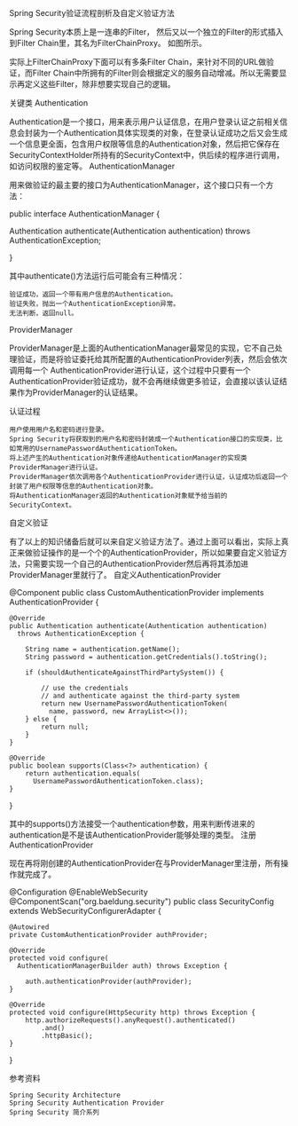Spring Security验证流程剖析及自定义验证方法

Spring Security本质上是一连串的Filter， 然后又以一个独立的Filter的形式插入到Filter Chain里，其名为FilterChainProxy。 如图所示。

实际上FilterChainProxy下面可以有多条Filter Chain，来针对不同的URL做验证，而Filter Chain中所拥有的Filter则会根据定义的服务自动增减。所以无需要显示再定义这些Filter，除非想要实现自己的逻辑。

关键类
Authentication

Authentication是一个接口，用来表示用户认证信息，在用户登录认证之前相关信息会封装为一个Authentication具体实现类的对象，在登录认证成功之后又会生成一个信息更全面，包含用户权限等信息的Authentication对象，然后把它保存在 SecurityContextHolder所持有的SecurityContext中，供后续的程序进行调用，如访问权限的鉴定等。
AuthenticationManager

用来做验证的最主要的接口为AuthenticationManager，这个接口只有一个方法：

public interface AuthenticationManager {

  Authentication authenticate(Authentication authentication)
    throws AuthenticationException;

}

其中authenticate()方法运行后可能会有三种情况：

    验证成功，返回一个带有用户信息的Authentication。
    验证失败，抛出一个AuthenticationException异常。
    无法判断，返回null。

ProviderManager

ProviderManager是上面的AuthenticationManager最常见的实现，它不自己处理验证，而是将验证委托给其所配置的AuthenticationProvider列表，然后会依次调用每一个 AuthenticationProvider进行认证，这个过程中只要有一个AuthenticationProvider验证成功，就不会再继续做更多验证，会直接以该认证结果作为ProviderManager的认证结果。

认证过程

    用户使用用户名和密码进行登录。
    Spring Security将获取到的用户名和密码封装成一个Authentication接口的实现类，比如常用的UsernamePasswordAuthenticationToken。
    将上述产生的Authentication对象传递给AuthenticationManager的实现类ProviderManager进行认证。
    ProviderManager依次调用各个AuthenticationProvider进行认证，认证成功后返回一个封装了用户权限等信息的Authentication对象。
    将AuthenticationManager返回的Authentication对象赋予给当前的SecurityContext。

自定义验证

有了以上的知识储备后就可以来自定义验证方法了。通过上面可以看出，实际上真正来做验证操作的是一个个的AuthenticationProvider，所以如果要自定义验证方法，只需要实现一个自己的AuthenticationProvider然后再将其添加进ProviderManager里就行了。
自定义AuthenticationProvider

@Component
public class CustomAuthenticationProvider
  implements AuthenticationProvider {
 
    @Override
    public Authentication authenticate(Authentication authentication) 
      throws AuthenticationException {
  
        String name = authentication.getName();
        String password = authentication.getCredentials().toString();
         
        if (shouldAuthenticateAgainstThirdPartySystem()) {
  
            // use the credentials
            // and authenticate against the third-party system
            return new UsernamePasswordAuthenticationToken(
              name, password, new ArrayList<>());
        } else {
            return null;
        }
    }
 
    @Override
    public boolean supports(Class<?> authentication) {
        return authentication.equals(
          UsernamePasswordAuthenticationToken.class);
    }
}

其中的supports()方法接受一个authentication参数，用来判断传进来的authentication是不是该AuthenticationProvider能够处理的类型。
注册AuthenticationProvider

现在再将刚创建的AuthenticationProvider在与ProviderManager里注册，所有操作就完成了。

@Configuration
@EnableWebSecurity
@ComponentScan("org.baeldung.security")
public class SecurityConfig extends WebSecurityConfigurerAdapter {
  
    @Autowired
    private CustomAuthenticationProvider authProvider;
 
    @Override
    protected void configure(
      AuthenticationManagerBuilder auth) throws Exception {
  
        auth.authenticationProvider(authProvider);
    }
 
    @Override
    protected void configure(HttpSecurity http) throws Exception {
        http.authorizeRequests().anyRequest().authenticated()
            .and()
            .httpBasic();
    }
}

参考资料

    Spring Security Architecture
    Spring Security Authentication Provider
    Spring Security 简介系列


